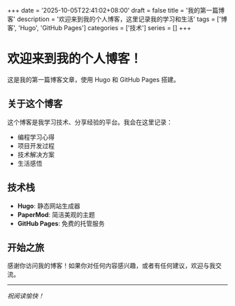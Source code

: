+++
date = '2025-10-05T22:41:02+08:00'
draft = false
title = '我的第一篇博客'
description = '欢迎来到我的个人博客，这里记录我的学习和生活'
tags = ['博客', 'Hugo', 'GitHub Pages']
categories = ['技术']
series = []
+++

# 欢迎来到我的个人博客！

这是我的第一篇博客文章，使用 Hugo 和 GitHub Pages 搭建。

## 关于这个博客

这个博客是我学习技术、分享经验的平台。我会在这里记录：

- 编程学习心得
- 项目开发过程
- 技术解决方案
- 生活感悟

## 技术栈

- **Hugo**: 静态网站生成器
- **PaperMod**: 简洁美观的主题
- **GitHub Pages**: 免费的托管服务

## 开始之旅

感谢你访问我的博客！如果你对任何内容感兴趣，或者有任何建议，欢迎与我交流。

---

*祝阅读愉快！*
